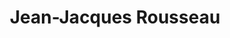 ---
title: "Jean-Jacques Rousseau"
hashtag: "jean-jacques-rousseau"
tags:
  - Age of Enlightenment
  - Philosopher
  - Human Being
---